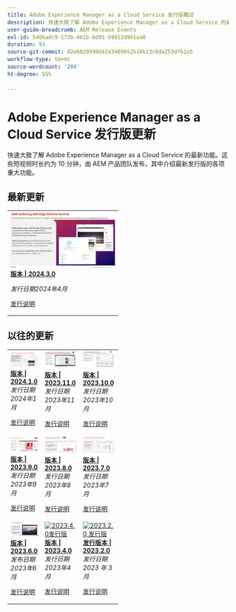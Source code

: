 ```yaml
---
title: Adobe Experience Manager as a Cloud Service 发行版概述
description: 快速大致了解 Adobe Experience Manager as a Cloud Service 的最新功能
user-guide-breadcrumb: AEM Release Events
exl-id: 5406adc9-173b-461b-bd91-59913d961aa0
duration: 91
source-git-commit: d2e6829590d4243409652b16b13c8da253df62a5
workflow-type: tm+mt
source-wordcount: '204'
ht-degree: 55%

---
```


# Adobe Experience Manager as a Cloud Service 发行版更新

快速大致了解 Adobe Experience Manager as a Cloud Service 的最新功能。这些短视频时长约为 10 分钟，由 AEM 产品团队发布，其中介绍最新发行版的各项重大功能。

## 最新更新

<table style="max-width: 50%;">
  <tr>
    <td>
      <a href="2024/2024-3-0.md">
        <img alt="2024.3.0发行版" src="2024/assets/2024-3-0-thumb.png" />
      </a>
      <div>
        <a href="2024/2024-3-0.md">
          <strong>版本 | 2024.3.0</strong>
        </a>
          <p><em>发行日期2024年4月 </em></p>
      </div>
      <p>
        <a href="https://experienceleague.adobe.com/docs/experience-manager-cloud-service/content/release-notes/release-notes/release-notes-current.html?lang=zh-Hans">发行说明</a>
      <p>
    </td>
  </tr>  
</table>

## 以往的更新

<table style="max-width: 50%;">
  <tr>
    <td>
      <a href="2024/2024-1-0.md">
        <img alt="2024.1.0发行版" src="2024/assets/2024-1-0-thumb.png" />
      </a>
      <div>
        <a href="2024/2024-1-0.md">
          <strong>版本 | 2024.1.0</strong>
          <br/>
        </a>
          <em>发行日期2024年1月 </em>
      </div>
      <p>
        <a href="https://experienceleague.adobe.com/docs/experience-manager-cloud-service/content/release-notes/release-notes/release-notes-current.html?lang=zh-Hans">发行说明</a>
      <p>
    </td>
    <td>
      <a href="2023/2023-11-0.md">
        <img alt="2023.11.0发行版" src="2023/assets/2023-11-0-thumb.png" />
      </a>
      <div>
        <a href="2023/2023-11-0.md">
          <strong>版本 | 2023.11.0</strong>
          <br/>
        </a>
          <em>发行日期2023年11月 </em>
      </div>
      <p>
        <a href="https://experienceleague.adobe.com/docs/experience-manager-cloud-service/content/release-notes/release-notes/release-notes-current.html?lang=zh-Hans">发行说明</a>
      <p>
    </td>
    <td>
      <a href="2023/2023-10-0.md">
        <img alt="2023.10.0发行版" src="2023/assets/2023-10-0-thumb.png" />
      </a>
      <div>
        <a href="2023/2023-10-0.md">
          <strong>版本 | 2023.10.0</strong>
          <br/>
        </a>
          <em>发行日期2023年10月 </em>
      </div>
      <p>
        <a href="https://experienceleague.adobe.com/docs/experience-manager-cloud-service/content/release-notes/release-notes/release-notes-current.html?lang=zh-Hans">发行说明</a>
      <p>
    </td>
  </tr>
  <tr>
    <td>
      <a href="2023/2023-9-0.md">
        <img alt="2023.9.0发行版" src="2023/assets/2023-9-0-thumb.png" />
      </a>
      <div>
        <a href="2023/2023-9-0.md">
          <strong>版本 | 2023.9.0</strong>
          <br/>
        </a>
          <em>发行日期2023年9月 </em>
      </div>
      <p>
        <a href="https://experienceleague.adobe.com/docs/experience-manager-cloud-service/content/release-notes/release-notes/release-notes-current.html?lang=zh-Hans">发行说明</a>
      <p>
    </td> 
    <td>
      <a href="2023/2023-8-0.md">
        <img alt="2023.8.0发行版" src="2023/assets/2023-8-0-thumb.png" />
      </a>
      <div>
        <a href="2023/2023-8-0.md">
          <strong>版本 | 2023.8.0</strong>
          <br/>
        </a>
          <em>发行日期2023年8月 </em>
      </div>
      <p>
        <a href="https://experienceleague.adobe.com/docs/experience-manager-cloud-service/content/release-notes/release-notes/release-notes-current.html?lang=zh-Hans">发行说明</a>
      <p>
    </td>
    <td>
      <a href="2023/2023-7-0.md">
        <img alt="2023.7.0发行版" src="2023/assets/2023-7-0-thumb.png" />
      </a>
      <div>
        <a href="2023/2023-7-0.md">
          <strong>版本 | 2023.7.0</strong>
          <br/>
        </a>
          <em>发行日期2023年7月 </em>
      </div>
      <p>
        <a href="https://experienceleague.adobe.com/docs/experience-manager-cloud-service/content/release-notes/release-notes/release-notes-current.html?lang=zh-Hans">发行说明</a>
      <p>
    </td>
  </tr>
  <tr> 
    <td>
      <a href="2023/2023-6-0.md">
        <img alt="2023.6.0发行版" src="2023/assets/2023-6-0-thumb.png" />
      </a>
      <div>
        <a href="2023/2023-6-0.md">
          <strong>版本 | 2023.6.0</strong>
          <br/>
        </a>
          <em>发布日期2023年6月 </em>
      </div>
      <p>
        <a href="https://experienceleague.adobe.com/docs/experience-manager-cloud-service/content/release-notes/release-notes/release-notes-current.html?lang=zh-Hans">发行说明</a>
      <p>
    </td>    
    <td>
      <a href="2023/2023-4-0.md">
        <img alt="2023.4.0发行版" src="2023/assets/2023-4-0-thumb.png" />
      </a>
      <div>
        <a href="2023/2023-4-0.md">
          <strong>版本 | 2023.4.0</strong>
          <br/>
        </a>
          <em>发行日期2023年4月 </em>
      </div>
      <p>
        <a href="https://experienceleague.adobe.com/docs/experience-manager-cloud-service/content/release-notes/release-notes/release-notes-current.html?lang=zh-Hans">发行说明</a>
      <p>
    </td>
    <td>
      <a href="2023/2023-2-0.md">
        <img alt="2023.2.0 发行版" src="2023/assets/2023-2-0-thumb.png" />
      </a>
      <div>
        <a href="2023/2023-2-0.md">
          <strong>发行版本 | 2023.2.0</strong>
          <br/>
        </a>
          <em>发行日期 2023 年 3 月</em>
      </div>
      <p>
        <a href="https://experienceleague.adobe.com/docs/experience-manager-cloud-service/content/release-notes/release-notes/release-notes-current.html?lang=zh-Hans">发行说明</a>
      <p>
    </td>
  </tr>
</table>
